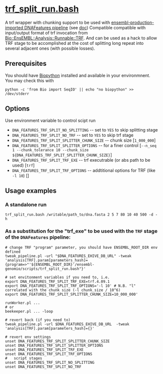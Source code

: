 # [trf_split_run.bash](scripts/trf_split_run.bash)

A trf wrapper with chunking support to be used with
[ensembl-production-imported DNAFeatures pipeline](https://github.com/Ensembl/ensembl-production-imported/tree/main/src/perl/Bio/EnsEMBL/EGPipeline/PipeConfig/DNAFeatures_conf.pm) (see [doc](docs/trf_split_run.md))
Compatible compatible with input/output format of trf invocation from [Bio::EnsEMBL::Analysis::Runnable::TRF](https://github.com/Ensembl/ensembl-analysis/blob/main/modules/Bio/EnsEMBL/Analysis/Runnable/TRF.pm).
And can be used as a hack to allow TRF stage to be accomplished at the cost of splitting
 long repeat into several adjacent ones  (with possible losses).

## Prerequisites
You should have [Biopython](https://biopython.org) installed and available in your environmnent.
You may check this with
```
python -c 'from Bio import SeqIO' || echo "no biopython" >> /dev/stderr
```

## Options
Use environment variable to control scipt run
* `DNA_FEATURES_TRF_SPLIT_NO_SPLITTING` -- set to `YES` to skip splitting stage
* `DNA_FEATURES_TRF_SPLIT_NO_TRF` -- set to `YES` to skip trf stage
* `DNA_FEATURES_TRF_SPLIT_SPLITTER_CHUNK_SIZE` -- chunk size [`1_000_000`]
* `DNA_FEATURES_TRF_SPLIT_SPLITTER_OPTIONS` -- for a finer control [`--n_seq 1 --chunk_tolerance 10 --chunk_size ${DNA_FEATURES_TRF_SPLIT_SPLITTER_CHUNK_SIZE}`] 
* `DNA_FEATURES_TRF_SPLIT_TRF_EXE` -- trf executrable (or abs path to be used) [`trf`]
* `DNA_FEATURES_TRF_SPLIT_TRF_OPTIONS` -- addtitional options for TRF (like `-l 10`) []

## Usage examples
### A standalone run
```
trf_split_run.bash /writable/path_to/dna.fasta 2 5 7 80 10 40 500 -d -h
```

### As a substitution for the "trf_exe" to be used with the `TRF` stage of the `DNAFeatures` pipeline:
```
# change TRF "program" parameter, you should have ENSEMBL_ROOT_DIR env defined
tweak_pipeline.pl -url "$DNA_FEATURES_EHIVE_DB_URL" -tweak 'analysis[TRF].param[parameters_hash]={program=>"'${ENSEMBL_ROOT_DIR}'/ensembl-genomio/scripts/trf_split_run.bash"}'
```
```
# set envitonment variables if you need to, i.e.
export DNA_FEATURES_TRF_SPLIT_TRF_EXE=trf.4.09.1 
export DNA_FEATURES_TRF_SPLIT_TRF_OPTIONS='-l 10' # N.B. "l" correlated with the chunk size (-l chunk_size / 10^6)
export DNA_FEATURES_TRF_SPLIT_SPLITTER_CHUNK_SIZE=10_000_000'
```
```
runWorker.pl ... 
# or
beekeeper.pl ... -loop
```
```
# revert back (if you need to)
tweak_pipeline.pl -url $DNA_FEATURES_EHIVE_DB_URL  -tweak 'analysis[TRF].param[parameters_hash]={}'
```
```
# revert env settings
unset DNA_FEATURES_TRF_SPLIT_SPLITTER_CHUNK_SIZE
unset DNA_FEATURES_TRF_SPLIT_SPLITTER_OPTIONS
unset DNA_FEATURES_TRF_SPLIT_TRF_EXE
unset DNA_FEATURES_TRF_SPLIT_TRF_OPTIONS
#   script stages
unset DNA_FEATURES_TRF_SPLIT_NO_SPLITTING
unset DNA_FEATURES_TRF_SPLIT_NO_TRF
```

